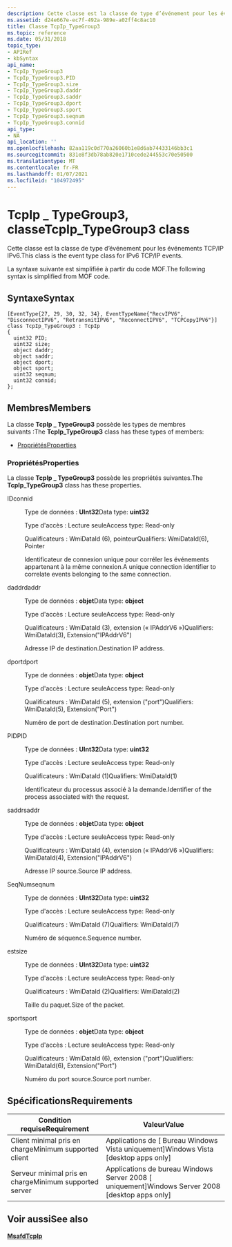 ```yaml
---
description: Cette classe est la classe de type d’événement pour les événements TCP/IP IPv6. La syntaxe suivante est simplifiée à partir du code MOF.
ms.assetid: d24e667e-ec7f-492a-989e-a02ff4c8ac10
title: Classe TcpIp_TypeGroup3
ms.topic: reference
ms.date: 05/31/2018
topic_type:
- APIRef
- kbSyntax
api_name:
- TcpIp_TypeGroup3
- TcpIp_TypeGroup3.PID
- TcpIp_TypeGroup3.size
- TcpIp_TypeGroup3.daddr
- TcpIp_TypeGroup3.saddr
- TcpIp_TypeGroup3.dport
- TcpIp_TypeGroup3.sport
- TcpIp_TypeGroup3.seqnum
- TcpIp_TypeGroup3.connid
api_type:
- NA
api_location: ''
ms.openlocfilehash: 82aa119c0d770a26060b1e8d6ab74433146bb3c1
ms.sourcegitcommit: 831e8f3db78ab820e1710cede244553c70e50500
ms.translationtype: MT
ms.contentlocale: fr-FR
ms.lasthandoff: 01/07/2021
ms.locfileid: "104972495"
---
```

# <a name="tcpip_typegroup3-class"></a><span data-ttu-id="1183a-104">TcpIp \_ TypeGroup3, classe</span><span class="sxs-lookup"><span data-stu-id="1183a-104">TcpIp\_TypeGroup3 class</span></span>

<span data-ttu-id="1183a-105">Cette classe est la classe de type d’événement pour les événements TCP/IP IPv6.</span><span class="sxs-lookup"><span data-stu-id="1183a-105">This class is the event type class for IPv6 TCP/IP events.</span></span>

<span data-ttu-id="1183a-106">La syntaxe suivante est simplifiée à partir du code MOF.</span><span class="sxs-lookup"><span data-stu-id="1183a-106">The following syntax is simplified from MOF code.</span></span>

## <a name="syntax"></a><span data-ttu-id="1183a-107">Syntaxe</span><span class="sxs-lookup"><span data-stu-id="1183a-107">Syntax</span></span>

``` syntax
[EventType{27, 29, 30, 32, 34}, EventTypeName{"RecvIPV6", "DisconnectIPV6", "RetransmitIPV6", "ReconnectIPV6", "TCPCopyIPV6"}]
class TcpIp_TypeGroup3 : TcpIp
{
  uint32 PID;
  uint32 size;
  object daddr;
  object saddr;
  object dport;
  object sport;
  uint32 seqnum;
  uint32 connid;
};
```

## <a name="members"></a><span data-ttu-id="1183a-108">Membres</span><span class="sxs-lookup"><span data-stu-id="1183a-108">Members</span></span>

<span data-ttu-id="1183a-109">La classe **TcpIp \_ TypeGroup3** possède les types de membres suivants :</span><span class="sxs-lookup"><span data-stu-id="1183a-109">The **TcpIp\_TypeGroup3** class has these types of members:</span></span>

-   [<span data-ttu-id="1183a-110">Propriétés</span><span class="sxs-lookup"><span data-stu-id="1183a-110">Properties</span></span>](#properties)

### <a name="properties"></a><span data-ttu-id="1183a-111">Propriétés</span><span class="sxs-lookup"><span data-stu-id="1183a-111">Properties</span></span>

<span data-ttu-id="1183a-112">La classe **TcpIp \_ TypeGroup3** possède les propriétés suivantes.</span><span class="sxs-lookup"><span data-stu-id="1183a-112">The **TcpIp\_TypeGroup3** class has these properties.</span></span>

<dl> <dt>

<span data-ttu-id="1183a-113">ID</span><span class="sxs-lookup"><span data-stu-id="1183a-113">connid</span></span>
</dt> <dd> <dl> <dt>

<span data-ttu-id="1183a-114">Type de données : **UInt32**</span><span class="sxs-lookup"><span data-stu-id="1183a-114">Data type: **uint32**</span></span>
</dt> <dt>

<span data-ttu-id="1183a-115">Type d'accès : Lecture seule</span><span class="sxs-lookup"><span data-stu-id="1183a-115">Access type: Read-only</span></span>
</dt> <dt>

<span data-ttu-id="1183a-116">Qualificateurs : WmiDataId (6), pointeur</span><span class="sxs-lookup"><span data-stu-id="1183a-116">Qualifiers: WmiDataId(6), Pointer</span></span>
</dt> </dl>

<span data-ttu-id="1183a-117">Identificateur de connexion unique pour corréler les événements appartenant à la même connexion.</span><span class="sxs-lookup"><span data-stu-id="1183a-117">A unique connection identifier to correlate events belonging to the same connection.</span></span>

</dd> <dt>

<span data-ttu-id="1183a-118">daddr</span><span class="sxs-lookup"><span data-stu-id="1183a-118">daddr</span></span>
</dt> <dd> <dl> <dt>

<span data-ttu-id="1183a-119">Type de données : **objet**</span><span class="sxs-lookup"><span data-stu-id="1183a-119">Data type: **object**</span></span>
</dt> <dt>

<span data-ttu-id="1183a-120">Type d'accès : Lecture seule</span><span class="sxs-lookup"><span data-stu-id="1183a-120">Access type: Read-only</span></span>
</dt> <dt>

<span data-ttu-id="1183a-121">Qualificateurs : WmiDataId (3), extension (« IPAddrV6 »)</span><span class="sxs-lookup"><span data-stu-id="1183a-121">Qualifiers: WmiDataId(3), Extension("IPAddrV6")</span></span>
</dt> </dl>

<span data-ttu-id="1183a-122">Adresse IP de destination.</span><span class="sxs-lookup"><span data-stu-id="1183a-122">Destination IP address.</span></span>

</dd> <dt>

<span data-ttu-id="1183a-123">dport</span><span class="sxs-lookup"><span data-stu-id="1183a-123">dport</span></span>
</dt> <dd> <dl> <dt>

<span data-ttu-id="1183a-124">Type de données : **objet**</span><span class="sxs-lookup"><span data-stu-id="1183a-124">Data type: **object**</span></span>
</dt> <dt>

<span data-ttu-id="1183a-125">Type d'accès : Lecture seule</span><span class="sxs-lookup"><span data-stu-id="1183a-125">Access type: Read-only</span></span>
</dt> <dt>

<span data-ttu-id="1183a-126">Qualificateurs : WmiDataId (5), extension ("port")</span><span class="sxs-lookup"><span data-stu-id="1183a-126">Qualifiers: WmiDataId(5), Extension("Port")</span></span>
</dt> </dl>

<span data-ttu-id="1183a-127">Numéro de port de destination.</span><span class="sxs-lookup"><span data-stu-id="1183a-127">Destination port number.</span></span>

</dd> <dt>

<span data-ttu-id="1183a-128">PID</span><span class="sxs-lookup"><span data-stu-id="1183a-128">PID</span></span>
</dt> <dd> <dl> <dt>

<span data-ttu-id="1183a-129">Type de données : **UInt32**</span><span class="sxs-lookup"><span data-stu-id="1183a-129">Data type: **uint32**</span></span>
</dt> <dt>

<span data-ttu-id="1183a-130">Type d'accès : Lecture seule</span><span class="sxs-lookup"><span data-stu-id="1183a-130">Access type: Read-only</span></span>
</dt> <dt>

<span data-ttu-id="1183a-131">Qualificateurs : WmiDataId (1)</span><span class="sxs-lookup"><span data-stu-id="1183a-131">Qualifiers: WmiDataId(1)</span></span>
</dt> </dl>

<span data-ttu-id="1183a-132">Identificateur du processus associé à la demande.</span><span class="sxs-lookup"><span data-stu-id="1183a-132">Identifier of the process associated with the request.</span></span>

</dd> <dt>

<span data-ttu-id="1183a-133">saddr</span><span class="sxs-lookup"><span data-stu-id="1183a-133">saddr</span></span>
</dt> <dd> <dl> <dt>

<span data-ttu-id="1183a-134">Type de données : **objet**</span><span class="sxs-lookup"><span data-stu-id="1183a-134">Data type: **object**</span></span>
</dt> <dt>

<span data-ttu-id="1183a-135">Type d'accès : Lecture seule</span><span class="sxs-lookup"><span data-stu-id="1183a-135">Access type: Read-only</span></span>
</dt> <dt>

<span data-ttu-id="1183a-136">Qualificateurs : WmiDataId (4), extension (« IPAddrV6 »)</span><span class="sxs-lookup"><span data-stu-id="1183a-136">Qualifiers: WmiDataId(4), Extension("IPAddrV6")</span></span>
</dt> </dl>

<span data-ttu-id="1183a-137">Adresse IP source.</span><span class="sxs-lookup"><span data-stu-id="1183a-137">Source IP address.</span></span>

</dd> <dt>

<span data-ttu-id="1183a-138">SeqNum</span><span class="sxs-lookup"><span data-stu-id="1183a-138">seqnum</span></span>
</dt> <dd> <dl> <dt>

<span data-ttu-id="1183a-139">Type de données : **UInt32**</span><span class="sxs-lookup"><span data-stu-id="1183a-139">Data type: **uint32**</span></span>
</dt> <dt>

<span data-ttu-id="1183a-140">Type d'accès : Lecture seule</span><span class="sxs-lookup"><span data-stu-id="1183a-140">Access type: Read-only</span></span>
</dt> <dt>

<span data-ttu-id="1183a-141">Qualificateurs : WmiDataId (7)</span><span class="sxs-lookup"><span data-stu-id="1183a-141">Qualifiers: WmiDataId(7)</span></span>
</dt> </dl>

<span data-ttu-id="1183a-142">Numéro de séquence.</span><span class="sxs-lookup"><span data-stu-id="1183a-142">Sequence number.</span></span>

</dd> <dt>

<span data-ttu-id="1183a-143">est</span><span class="sxs-lookup"><span data-stu-id="1183a-143">size</span></span>
</dt> <dd> <dl> <dt>

<span data-ttu-id="1183a-144">Type de données : **UInt32**</span><span class="sxs-lookup"><span data-stu-id="1183a-144">Data type: **uint32**</span></span>
</dt> <dt>

<span data-ttu-id="1183a-145">Type d'accès : Lecture seule</span><span class="sxs-lookup"><span data-stu-id="1183a-145">Access type: Read-only</span></span>
</dt> <dt>

<span data-ttu-id="1183a-146">Qualificateurs : WmiDataId (2)</span><span class="sxs-lookup"><span data-stu-id="1183a-146">Qualifiers: WmiDataId(2)</span></span>
</dt> </dl>

<span data-ttu-id="1183a-147">Taille du paquet.</span><span class="sxs-lookup"><span data-stu-id="1183a-147">Size of the packet.</span></span>

</dd> <dt>

<span data-ttu-id="1183a-148">sport</span><span class="sxs-lookup"><span data-stu-id="1183a-148">sport</span></span>
</dt> <dd> <dl> <dt>

<span data-ttu-id="1183a-149">Type de données : **objet**</span><span class="sxs-lookup"><span data-stu-id="1183a-149">Data type: **object**</span></span>
</dt> <dt>

<span data-ttu-id="1183a-150">Type d'accès : Lecture seule</span><span class="sxs-lookup"><span data-stu-id="1183a-150">Access type: Read-only</span></span>
</dt> <dt>

<span data-ttu-id="1183a-151">Qualificateurs : WmiDataId (6), extension ("port")</span><span class="sxs-lookup"><span data-stu-id="1183a-151">Qualifiers: WmiDataId(6), Extension("Port")</span></span>
</dt> </dl>

<span data-ttu-id="1183a-152">Numéro du port source.</span><span class="sxs-lookup"><span data-stu-id="1183a-152">Source port number.</span></span>

</dd> </dl>

## <a name="requirements"></a><span data-ttu-id="1183a-153">Spécifications</span><span class="sxs-lookup"><span data-stu-id="1183a-153">Requirements</span></span>



| <span data-ttu-id="1183a-154">Condition requise</span><span class="sxs-lookup"><span data-stu-id="1183a-154">Requirement</span></span> | <span data-ttu-id="1183a-155">Valeur</span><span class="sxs-lookup"><span data-stu-id="1183a-155">Value</span></span> |
|-------------------------------------|------------------------------------------------------|
| <span data-ttu-id="1183a-156">Client minimal pris en charge</span><span class="sxs-lookup"><span data-stu-id="1183a-156">Minimum supported client</span></span><br/> | <span data-ttu-id="1183a-157">Applications de \[ Bureau Windows Vista uniquement\]</span><span class="sxs-lookup"><span data-stu-id="1183a-157">Windows Vista \[desktop apps only\]</span></span><br/>       |
| <span data-ttu-id="1183a-158">Serveur minimal pris en charge</span><span class="sxs-lookup"><span data-stu-id="1183a-158">Minimum supported server</span></span><br/> | <span data-ttu-id="1183a-159">Applications de bureau Windows Server 2008 \[ uniquement\]</span><span class="sxs-lookup"><span data-stu-id="1183a-159">Windows Server 2008 \[desktop apps only\]</span></span><br/> |



## <a name="see-also"></a><span data-ttu-id="1183a-160">Voir aussi</span><span class="sxs-lookup"><span data-stu-id="1183a-160">See also</span></span>

<dl> <dt>

[<span data-ttu-id="1183a-161">**Msafd**</span><span class="sxs-lookup"><span data-stu-id="1183a-161">**TcpIp**</span></span>](tcpip.md)
</dt> </dl>

 

 




